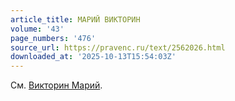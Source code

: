 ```yaml
---
article_title: МАРИЙ ВИКТОРИН
volume: '43'
page_numbers: '476'
source_url: https://pravenc.ru/text/2562026.html
downloaded_at: '2025-10-13T15:54:03Z'
---
```


См. [Викторин Марий](<https://pravenc.ru/text/Викторин Марий.html>).
